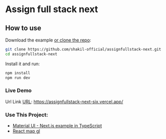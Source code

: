 
# Assign full stack next

## How to use

Download the example [or clone the repo](https://github.com/shakil-official/assignfullstack-next.git):

<!-- #default-branch-switch -->

```bash
git clone https://github.com/shakil-official/assignfullstack-next.git
cd assignfullstack-next
```

Install it and run:

```bash
npm install
npm run dev
```

### Live Demo

Url Link [URL](https://assignfullstack-next-six.vercel.app/): 
https://assignfullstack-next-six.vercel.app/


### Use This Project:
- [Material UI - Next.js example in TypeScript](https://github.com/mui/material-ui/tree/master/examples/material-next-ts)
- [React map gl](http://visgl.github.io/react-map-gl/)